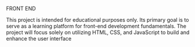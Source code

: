 FRONT END



This project is intended for educational purposes only. Its primary goal is to serve as a learning platform for front-end development fundamentals.  The project will focus solely on utilizing HTML, CSS, and JavaScript to build and enhance the user interface
